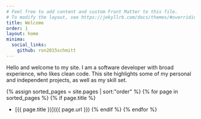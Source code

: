```yaml
---
# Feel free to add content and custom Front Matter to this file.
# To modify the layout, see https://jekyllrb.com/docs/themes/#overriding-theme-defaults
title: Welcome
order: 1
layout: home
minima:
  social_links:
    github: ron2015schmitt
---
```



Hello and welcome to my site.  I am a software developer with broad experience, who likes clean code.  This site highlights some of my personal and independent projects, as well as my skill set.

{% assign sorted_pages = site.pages | sort:"order" %}
{% for page in sorted_pages %}
  {% if page.title %}
* [{{ page.title }}]({{ page.url }}) 
  {% endif %}
{% endfor %}
